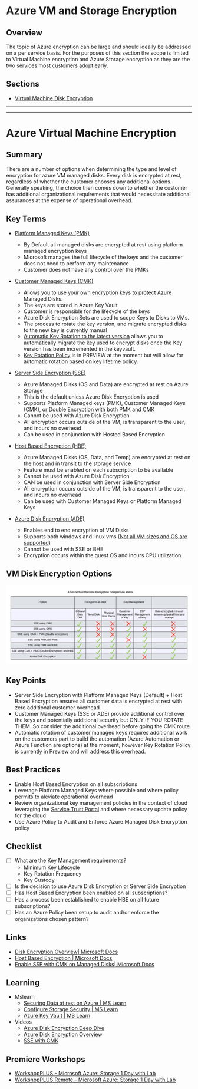# Azure VM and Storage Encryption

## Overview
The topic of Azure encryption can be large and should ideally be addressed on a per service basis.  For the purposes of this section the scope is limited to Virtual Machine encryption and Azure Storage encryption as they are the two services most customers adopt early.

## Sections
* [Virtual Machine Disk Encryption](#virtual-machine-disk-encryption)

---
---

# Azure Virtual Machine Encryption
## Summary
There are a number of options when determining the type and level of encryption for azure VM managed disks.  Every disk is encrypted at rest, regardless of whether the customer chooses any additional options.  Generally speaking, the choice then comes down to whether the customer has additional organizational requirements that would necessitate additional assurances at the expense of operational overhead.
## Key Terms
* [Platform Managed Keys (PMK)](https://docs.microsoft.com/en-us/azure/virtual-machines/disk-encryption#platform-managed-keys)
    * By Default all managed disks are encrypted at rest using platform managed encryption keys
    * Microsoft manages the full lifecycle of the keys and the customer does not need to perform any maintenance
    * Customer does not have any control over the PMKs

* [Customer Managed Keys (CMK)](https://docs.microsoft.com/en-us/azure/virtual-machines/disk-encryption#full-control-of-your-keys)
    * Allows you to use your own encryption keys to protect Azure Managed Disks.  
    * The keys are stored in Azure Key Vault
    * Customer is responsible for the lifecycle of the keys
    * Azure Disk Encryption Sets are used to scope Keys to Disks to VMs.
    * The process to rotate the key version, and migrate encrypted disks to the new key is currently manual
    * [Automatic Key Rotation to the latest version](https://docs.microsoft.com/en-us/azure/virtual-machines/windows/disks-enable-customer-managed-keys-powershell#) allows you to automatically migrate the key used to encrypt disks once the Key version has been incremented in the keyvault.
    * [Key Rotation Policy](https://docs.microsoft.com/en-us/azure/key-vault/keys/how-to-configure-key-rotation) is in PREVIEW at the moment but will allow for automatic rotation based on key lifetime policy.
* [Server Side Encryption (SSE)](https://docs.microsoft.com/en-us/azure/virtual-machines/disk-encryption)
    * Azure Managed Disks (OS and Data) are encrypted at rest on Azure Storage
    * This is the default unless Azure Disk Encryption is used
    * Supports Platform Managed keys (PMK), Customer Managed Keys (CMK), or Double Encryption with both PMK and CMK
    * Cannot be used with Azure Disk Encryption
    * All encryption occurs outside of the VM, is transparent to the user, and incurs no overhead
    * Can be used in conjunction with Hosted Based Encryption
* [Host Based Encryption (HBE)](https://docs.microsoft.com/en-us/azure/virtual-machines/disks-enable-host-based-encryption-portal)
    * Azure Managed Disks (OS, Data, and Temp) are encrypted at rest on the host and in transit to the storage service
    * Feature must be enabled on each subscription to be available
    * Cannot be used with Azure Disk Encryption
    * CAN be used in conjunction with Server Side Encryption
    * All encryption occurs outside of the VM, is transparent to the user, and incurs no overhead
    * Can be used with Customer Managed Keys or Platform Managed Keys
* [Azure Disk Encryption (ADE)](https://docs.microsoft.com/en-us/azure/security/fundamentals/azure-disk-encryption-vms-vmss)
    * Enables end to end encryption of VM Disks
    * Supports both windows and linux vms ([Not all VM sizes and OS are supported](https://docs.microsoft.com/en-us/azure/virtual-machines/windows/disk-encryption-overview#supported-vms-and-operating-systems))
    * Cannot be used with SSE or BHE
    * Encryption occurs within the guest OS and incurs CPU utilization
## VM Disk Encryption Options
![options](images/azurevmdiskencryptionoptions.png)
## Key Points
* Server Side Encryption with Platform Managed Keys (Default) + Host Based Encryption ensures all customer data is encrypted at rest with zero additional customer overhead
* Customer Managed Keys (SSE or ADE) provide additional control over the keys and potentially additional security but ONLY IF YOU ROTATE THEM.  So consider the additional overhead before going the CMK route.
* Automatic rotation of customer managed keys requires additional work on the customers part to build the automation (Azure Automation or Azure Function are options) at the moment, however Key Rotation Policy is currently in Preview and will address this overhead.  
## Best Practices
* Enable Host Based Encryption on all subscriptions
* Leverage Platform Managed Keys where possible and where policy permits to aleviate operational overhead
* Review organizational key management policies in the context of cloud leveraging the [Service Trust Portal](https://servicetrust.microsoft.com/) and where necessary update policy for the cloud
* Use Azure Policy to Audit and Enforce Azure Managed Disk Encryption policy
## Checklist
- [ ] What are the Key Management requirements?
    - Minimum Key Lifecycle
    - Key Rotation Frequency
    - Key Custody
- [ ] Is the decision to use Azure Disk Encryption or Server Side Encryption
- [ ] Has Host Based Encryption been enabled on all subscriptions?
- [ ] Has a process been established to enable HBE on all future subscriptions?
- [ ] Has an Azure Policy been setup to audit and/or enforce the organizations chosen pattern?
	
## Links
* [Disk Encryption Overview| Microsoft Docs](https://docs.microsoft.com/en-us/azure/virtual-machines/disk-encryption-overview)
* [Host Based Encryption | Microsoft Docs](https://docs.microsoft.com/en-us/azure/virtual-machines/disks-enable-host-based-encryption-portal)
* [Enable SSE with CMK on Managed Disks| Microsoft Docs](https://docs.microsoft.com/en-us/azure/virtual-machines/disks-enable-customer-managed-keys-portal)
## Learning
* Mslearn
	* [Securing Data at rest on Azure | MS Learn](https://docs.microsoft.com/en-us/learn/modules/secure-data-at-rest/)
	* [Configure Storage Security | MS Learn](https://docs.microsoft.com/en-us/learn/modules/configure-storage-security/)
	* [Azure Key Vault | MS Learn](https://docs.microsoft.com/en-us/learn/modules/azure-key-vault/)
* Videos
	* [Azure Disk Encryption Deep Dive](https://www.youtube.com/watch?v=EOXgzTqceok)
	* [Azure Disk Encryption Overview](https://www.youtube.com/watch?v=TUSt5XeH9OE)
	* [SSE with CMK](https://www.youtube.com/watch?v=uSrrkdNMp2k)
## Premiere Workshops
* [WorkshopPLUS - Microsoft Azure: Storage 1 Day with Lab](https://datasheet.azureedge.net/offerings-datasheets/8197/EN.pdf)
* [WorkshopPLUS Remote - Microsoft Azure: Storage 1 Day with Lab](https://datasheet.azureedge.net/offerings-datasheets/9910/EN.pdf)
